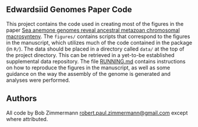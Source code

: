 ## Edwardsiid Genomes Paper Code

This project contains the code used in creating most of the figures in the 
paper [Sea anemone genomes reveal ancestral metazoan chromosomal macrosynteny](https://www.biorxiv.org/content/10.1101/2020.10.30.359448v2). 
The `figures/` contains scripts that correspond to the figures in the manuscript, 
which utilizes much of the code contained in the package (in `R/`). The data
should be placed in a directory called `data/` at the top of the project
directory. This can be retrieved in a yet-to-be established supplemental
data repository. The file [RUNNING.md](RUNNING.md) contains instructions on
how to reproduce the figures in the manuscript, as well as some guidance on
the way the assembly of the genome is generated and analyses were performed.

## Authors

All code by Bob Zimmermann <robert.paul.zimmermann@gmail.com> except where attributed.
